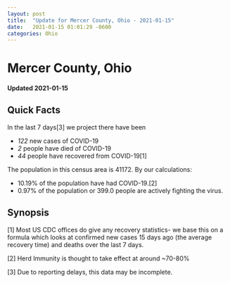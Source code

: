 ```yaml
---
layout: post
title:  "Update for Mercer County, Ohio - 2021-01-15"
date:   2021-01-15 01:01:29 -0600
categories: Ohio
---
```


# Mercer County, Ohio
#### Updated 2021-01-15

## Quick Facts

In the last 7 days[3] we project there have been
- *122* new cases of COVID-19
- *2* people have died of COVID-19
- *44* people have recovered from COVID-19[1]

The population in this census area is 41172. By our calculations:
- 10.19% of the population have had COVID-19.[2]
- 0.97% of the population or 399.0 people are actively fighting the virus.

## Synopsis




[1] Most US CDC offices do give any recovery statistics- we base this on a formula which looks at confirmed new cases
15 days ago (the average recovery time) and deaths over the last 7 days.

[2] Herd Immunity is thought to take effect at around ~70-80%

[3] Due to reporting delays, this data may be incomplete.
 
    